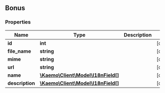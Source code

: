 ## Bonus

### Properties
Name | Type | Description | Notes
------------ | ------------- | ------------- | -------------
**id** | **int** |  | [optional] 
**file_name** | **string** |  | [optional] 
**mime** | **string** |  | [optional] 
**url** | **string** |  | [optional] 
**name** | [**\Kaemo\Client\Model\I18nField[]**](#I18nField) |  | [optional] 
**description** | [**\Kaemo\Client\Model\I18nField[]**](#I18nField) |  | [optional] 



